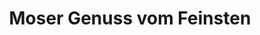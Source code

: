 ---
title: "Moser Genuss vom Feinsten"
url: /blieskastel/moser-genuss-vom-feinsten/
shop: Lebensmittel
---